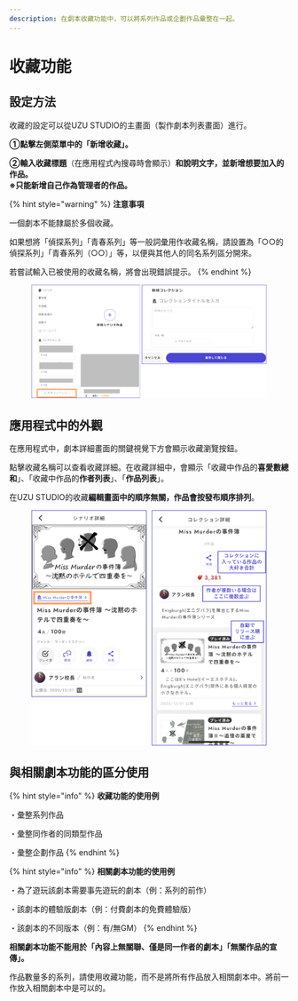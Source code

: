 ```yaml
---
description: 在劇本收藏功能中，可以將系列作品或企劃作品彙整在一起。
---
```


# 收藏功能

## 設定方法

收藏的設定可以從UZU STUDIO的主畫面（製作劇本列表畫面）進行。

**①點擊左側菜單中的「新增收藏」。**

**②輸入收藏標題**（在應用程式內搜尋時會顯示）**和說明文字，並新增想要加入的作品。**\
**※只能新增自己作為管理者的作品。**

{% hint style="warning" %}
**注意事項**

一個劇本不能隸屬於多個收藏。

如果想將「偵探系列」「青春系列」等一般詞彙用作收藏名稱，請設置為「○○的偵探系列」「青春系列（○○）」等，以便與其他人的同名系列區分開來。

若嘗試輸入已被使用的收藏名稱，將會出現錯誤提示。
{% endhint %}

<figure><img src="../.gitbook/assets/image (145).png" alt=""><figcaption></figcaption></figure>

## 應用程式中的外觀

在應用程式中，劇本詳細畫面的關鍵視覺下方會顯示收藏瀏覽按鈕。

點擊收藏名稱可以查看收藏詳細。在收藏詳細中，會顯示「收藏中作品的**喜愛數總和**」、「收藏中作品的**作者列表**」、「**作品列表**」。

在UZU STUDIO的收藏**編輯畫面中的順序無關，作品會按發布順序排列**。

<figure><img src="../.gitbook/assets/image (146).png" alt=""><figcaption></figcaption></figure>

## 與相關劇本功能的區分使用

{% hint style="info" %}
**收藏功能的使用例**

・彙整系列作品

・彙整同作者的同類型作品

・彙整企劃作品
{% endhint %}

{% hint style="info" %}
**相關劇本功能的使用例**

・為了遊玩該劇本需要事先遊玩的劇本（例：系列的前作）

・該劇本的體驗版劇本（例：付費劇本的免費體驗版）

・該劇本的不同版本（例：有/無GM）
{% endhint %}

**相關劇本功能不能用於「內容上無關聯、僅是同一作者的劇本」「無關作品的宣傳」。**

作品數量多的系列，請使用收藏功能，而不是將所有作品放入相關劇本中。將前一作放入相關劇本中是可以的。